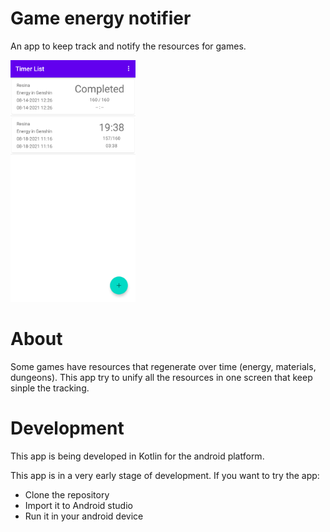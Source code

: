 # Game energy notifier
An app to keep track and notify the resources for games.

<img src="https://github.com/angelh32/game-energy-notifier/blob/main/screenshots/example-1.png?raw=true" alt="drawing" width="200" />

# About
Some games have resources that regenerate over time (energy, materials, dungeons).
This app try to unify all the resources in one screen that keep sinple the tracking.

# Development
This app is being developed in Kotlin for the android platform.

This app is in a very early stage of development.
If you want to try the app:
- Clone the repository
- Import it to Android studio 
- Run it in your android device
